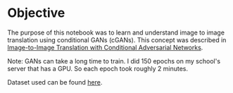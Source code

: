 # Objective
The purpose of this notebook was to learn and understand image to image translation using conditional GANs (cGANs). This concept was described in [Image-to-Image Translation with Conditional Adversarial Networks](https://arxiv.org/abs/1611.07004).

Note: GANs can take a long time to train. I did 150 epochs on my school's server that has a GPU. So each epoch took roughly 2 minutes.

Dataset used can be found [here](https://www.kaggle.com/vikramtiwari/pix2pix-dataset).
